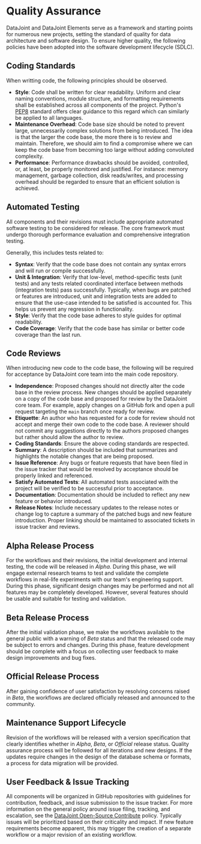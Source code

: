 # Quality Assurance

DataJoint and DataJoint Elements serve as a framework and starting points for numerous new projects, setting the standard of quality for data architecture and software design. To ensure higher quality, the following policies have been adopted into the software development lifecycle (SDLC).

## Coding Standards

When writting code, the following principles should be observed.

- **Style**: Code shall be written for clear readability. Uniform and clear naming conventions, module structure, and formatting requirements shall be established across all components of the project. Python's [PEP8](https://www.python.org/dev/peps/pep-0008/#naming-conventions) standard offers clear guidance to this regard which can similarly be applied to all languages.
- **Maintenance Overhead**: Code base size should be noted to prevent large, unnecessarily complex solutions from being introduced. The idea is that the larger the code base, the more there is to review and maintain. Therefore, we should aim to find a compromise where we can keep the code base from becoming too large without adding convoluted complexity.
- **Performance**: Performance drawbacks should be avoided, controlled, or, at least, be properly monitored and justified. For instance: memory management, garbage collection, disk reads/writes, and processing overhead should be regarded to ensure that an efficient solution is achieved.

## Automated Testing

All components and their revisions must include appropriate automated software testing to be considered for release. The core framework must undergo thorough performance evaluation and comprehensive integration testing.

Generally, this includes tests related to:

- **Syntax**: Verify that the code base does not contain any syntax errors and will run or compile successfully.
- **Unit & Integration**: Verify that low-level, method-specific tests (unit tests) and any tests related coordinated interface between methods (integration tests) pass successfully. Typically, when bugs are patched or features are introduced, unit and integration tests are added to ensure that the use-case intended to be satisfied is accounted for. This helps us prevent any regression in functionality.
- **Style**: Verify that the code base adheres to style guides for optimal readability.
- **Code Coverage**: Verify that the code base has similar or better code coverage than the last run.

## Code Reviews

When introducing new code to the code base, the following will be required for acceptance by DataJoint core team into the main code repository.

- **Independence**: Proposed changes should not directly alter the code base in the review process. New changes should be applied separately on a copy of the code base and proposed for review by the DataJoint core team. For example, apply changes on a GitHub fork and open a pull request targeting the `main` branch once ready for review.
- **Etiquette**: An author who has requested for a code for review should not accept and merge their own code to the code base. A reviewer should not commit any suggestions directly to the authors proposed changes but rather should allow the author to review. 
- **Coding Standards**: Ensure the above coding standards are respected.
- **Summary**: A description should be included that summarizes and highlights the notable changes that are being proposed.
- **Issue Reference**: Any bugs or feature requests that have been filed in the issue tracker that would be resolved by acceptance should be properly linked and referenced.
- **Satisfy Automated Tests**: All automated tests associated with the project will be verified to be successful prior to acceptance.
- **Documentation**: Documentation should be included to reflect any new feature or behavior introduced.
- **Release Notes**: Include necessary updates to the release notes or change log to capture a summary of the patched bugs and new feature introduction. Proper linking should be maintained to associated tickets in issue tracker and reviews.

## Alpha Release Process

For the workflows and their revisions, the initial development and internal testing, the code will be released in *Alpha*. During this phase, we will engage external research teams to test and validate the complete workflows in real-life experiments with our team's engineering support. During this phase, significant design changes may be performed and not all features may be completely developed. However, several features should be usable and suitable for testing and validation.

## Beta Release Process

After the initial validation phase, we make the workflows available to the general public with a warning of *Beta* status and that the released code may be subject to errors and changes. During this phase, feature development should be complete with a focus on collecting user feedback to make design improvements and bug fixes.

## Official Release Process

After gaining confidence of user satisfaction by resolving concerns raised in *Beta*, the workflows are declared officially released and announced to the community.

## Maintenance Support Lifecycle

Revision of the workflows will be released with a version specification that clearly identifies whether in *Alpha*, *Beta*, or *Official* release status. Quality assurance process will be followed for all iterations and new designs. If the updates require changes in the design of the database schema or formats, a process for data migration will be provided. 

## User Feedback & Issue Tracking

All components will be organized in GitHub repositories with guidelines for contribution, feedback, and issue submission to the issue tracker. For more information on the general policy around issue filing, tracking, and escalation, see the [DataJoint Open-Source Contribute](https://docs.datajoint.io/python/community/02-Contribute.html) policy. Typically issues will be prioritized based on their criticality and impact. If new feature requirements become apparent, this may trigger the creation of a separate workflow or a major revision of an existing workflow.
